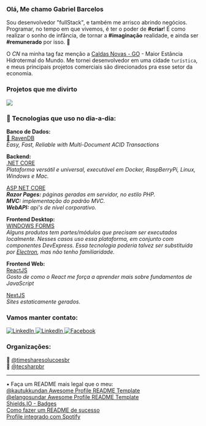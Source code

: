 ### Olá, Me chamo Gabriel Barcelos

Sou desenvolvedor "fullStack", e também me arrisco abrindo negócios.  
Programar, no tempo em que vivemos, é ter o poder de **#criar**! É como realizar o sonho de infância, de tornar a **#imaginação** realidade, e ainda ser **#remunerado** por isso. 🙂     

O _CN_ na minha tag faz menção a [Caldas Novas - GO](https://caldasnovas.app) - Maior Estância Hidrotermal do Mundo.
Me tornei desenvolvedor em uma cidade `turística`, e meus principais projetos comerciais são direcionados pra esse setor da economia.
  
### Projetos que me divirto  
<a href="https://caldasnovas.app">
<img src="https://img.shields.io/badge/-Caldas%20Novas%20APP-gray?style=for-the-badge"/>
</a>

### 🌱 Tecnologias que uso no dia-a-dia:  

**Banco de Dados:**  
[💜 RavenDB](https://github.com/ravendb/ravendb)  
_Easy, Fast, Reliable with Multi-Document ACID Transactions_  
  
**Backend:**  
[.NET CORE](https://dotnet.microsoft.com/)  
_Plataforma versátil e universal, executável em Docker, RaspBerryPi, Linux, Windows e Mac._  

[ASP NET CORE](https://docs.microsoft.com/en-us/aspnet/core/?view=aspnetcore-3.1)  
_**Razor Pages:** páginas geradas em servidor, no estilo PHP._  
_**MVC:** implementação do padrão MVC._  
_**WebAPI:** api's de nível corporativo._ 

  
**Frontend Desktop:**  
[WINDOWS FORMS](https://docs.microsoft.com/en-us/dotnet/framework/winforms/)  
_Alguns produtos tem partes/módulos que precisam ser executados localmente. Nesses casos uso essa plataforma, em conjunto com componentes DevExpress. Essa tecnologia poderia talvez ser substituída por [Electron](https://www.electronjs.org/), mas não tenho familiaridade._

**Frontend Web:**  
[ReactJS](https://reactjs.org/)  
_Gosto de como o React me força a aprender mais sobre fundamentos de JavaScript_

[NextJS](https://nextjs.org/)  
_Sites estaticamente gerados._

### Vamos manter contato:

  <a href="https://www.linkedin.com/in/gabrielbarceloscn">
    <img src="https://img.shields.io/badge/-LinkedIn-blue?style=for-the-badge&logo=Linkedin&logoColor=white&link=https://www.linkedin.com/in/gabrielbarceloscn" alt="LinkedIn" />
  </a>
  <a href="https://www.instagram.com/gabrielbarceloscn">
    <img src="https://img.shields.io/badge/-Instagram-C13584?style=for-the-badge&labelColor=C13584&logo=instagram&logoColor=white&link=https://www.instagram.com/gabrielbarceloscn" alt="LinkedIn" />
  </a>
  <a href="https://www.facebook.com/gabrielbarceloscn">
    <img src="https://img.shields.io/badge/-Facebook-blue?style=for-the-badge&labelColor=blue&logo=facebook&logoColor=white&link=https://www.facebook.com/gabrielbarceloscn" alt="Facebook" />
  </a>
  
### Organizações:  
🏢 [@timesharesolucoesbr](https://github.com/TimeShareSolucoes)  
🏢 [@tecsharpbr](https://github.com/TecSharp)  
  
---
▪️ Faça um README mais legal que o meu:  
[@kautukkundan Awesome Profile README Template](https://github.com/kautukkundan/Awesome-Profile-README-templates)  
[@elangosundar Awesome Profile README Template](https://github.com/elangosundar/awesome-README-templates)  
[Shields.IO - Badges](https://shields.io/)  
[Como fazer um README de sucesso](https://dev.to/scottydocs/how-to-write-a-kickass-readme-5af9)  
[Profile integrado com Spotify](https://github.com/andyruwruw)  
